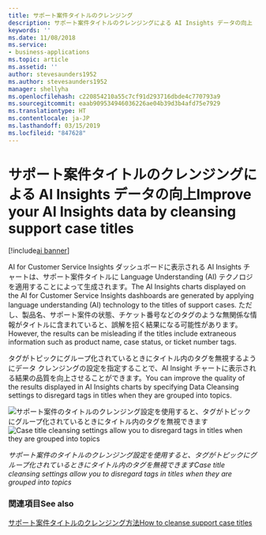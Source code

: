 ```yaml
---
title: サポート案件タイトルのクレンジング
description: サポート案件タイトルのクレンジングによる AI Insights データの向上
keywords: ''
ms.date: 11/08/2018
ms.service:
- business-applications
ms.topic: article
ms.assetid: ''
author: stevesaunders1952
ms.author: stevesaunders1952
manager: shellyha
ms.openlocfilehash: c220854210a55c7cf91d293716dbde4c770793a9
ms.sourcegitcommit: eaab909534946036226ae04b39d3b4afd75e7929
ms.translationtype: HT
ms.contentlocale: ja-JP
ms.lasthandoff: 03/15/2019
ms.locfileid: "847628"
---
```

# <a name="improve-your-ai-insights-data-by-cleansing-support-case-titles"></a><span data-ttu-id="ec830-103">サポート案件タイトルのクレンジングによる AI Insights データの向上</span><span class="sxs-lookup"><span data-stu-id="ec830-103">Improve your AI Insights data by cleansing support case titles</span></span>

[!include[ai banner](../includes/ai.md)] 

<span data-ttu-id="ec830-104">AI for Customer Service Insights ダッシュボードに表示される AI Insights チャートは、サポート案件タイトルに Language Understanding (AI) テクノロジを適用することによって生成されます。</span><span class="sxs-lookup"><span data-stu-id="ec830-104">The AI Insights charts displayed on the AI for Customer Service Insights dashboards are generated by applying language understanding (AI) technology to the titles of support cases.</span></span> <span data-ttu-id="ec830-105">ただし、製品名、サポート案件の状態、チケット番号などのタグのような無関係な情報がタイトルに含まれていると、誤解を招く結果になる可能性があります。</span><span class="sxs-lookup"><span data-stu-id="ec830-105">However, the results can be misleading if the titles include extraneous information such as product name, case status, or ticket number tags.</span></span> 

<span data-ttu-id="ec830-106">タグがトピックにグループ化されているときにタイトル内のタグを無視するようにデータ クレンジングの設定を指定することで、AI Insight チャートに表示される結果の品質を向上させることができます。</span><span class="sxs-lookup"><span data-stu-id="ec830-106">You can improve the quality of the results displayed in AI Insights charts by specifying Data Cleansing settings to disregard tags in titles when they are grouped into topics.</span></span>

<span data-ttu-id="ec830-107">![サポート案件のタイトルのクレンジング設定を使用すると、タグがトピックにグループ化されているときにタイトル内のタグを無視できます](media/case-title-cleansing.png "サポート案件のタイトルのクレンジング設定を使用すると、タグがトピックにグループ化されているときにタイトル内のタグを無視できます")</span><span class="sxs-lookup"><span data-stu-id="ec830-107">![Case title cleansing settings allow you to disregard tags in titles when they are grouped into topics](media/case-title-cleansing.png "Case title cleansing settings allow you to disregard tags in titles when they are grouped into topics")</span></span>

<span data-ttu-id="ec830-108">*サポート案件のタイトルのクレンジング設定を使用すると、タグがトピックにグループ化されているときにタイトル内のタグを無視できます*</span><span class="sxs-lookup"><span data-stu-id="ec830-108">*Case title cleansing settings allow you to disregard tags in titles when they are grouped into topics*</span></span>

### <a name="see-also"></a><span data-ttu-id="ec830-109">関連項目</span><span class="sxs-lookup"><span data-stu-id="ec830-109">See also</span></span>
[<span data-ttu-id="ec830-110">サポート案件タイトルのクレンジング方法</span><span class="sxs-lookup"><span data-stu-id="ec830-110">How to cleanse support case titles</span></span>](https://docs.microsoft.com/dynamics365/ai/customer-service-insights/settings)

